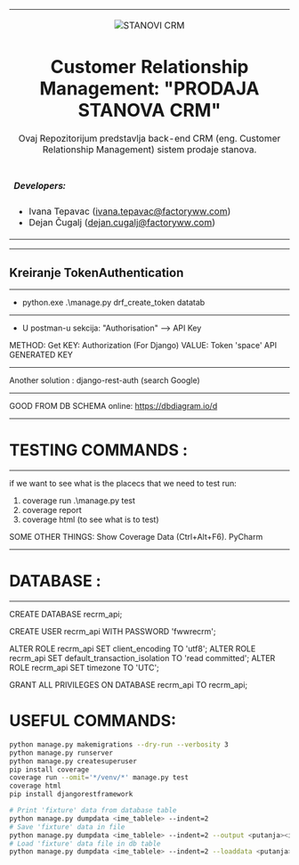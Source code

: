 
<table align="center">
<tr>
<td align="center" width="9999">

![STANOVI CRM](https://drive.google.com/uc?export=view&id=10PP2LghV3lHpxwj0jGEhJrPs04F9eydE)

# Customer Relationship Management: "PRODAJA STANOVA CRM"

Ovaj Repozitorijum predstavlja back-end CRM (eng. Customer Relationship Management) sistem prodaje stanova.

</td>
</tr>
<tr>
<td align="left" width="9999">

##### Developers:
- Ivana Tepavac (ivana.tepavac@factoryww.com)
- Dejan Čugalj (dejan.cugalj@factoryww.com)



</td>
</tr>
</table>


---



</p>
</div>


## Kreiranje TokenAuthentication




----

- python.exe .\manage.py drf_create_token datatab

----

- U postman-u sekcija: "Authorisation" --> API Key

METHOD: Get
KEY: Authorization (For Django)
VALUE: Token 'space' API GENERATED KEY

----

Another solution :
django-rest-auth (search Google)

----

GOOD FROM DB SCHEMA online:
https://dbdiagram.io/d

----


# TESTING COMMANDS :

----

if we want to see what is the placecs that we need to test run:
1. coverage run .\manage.py test
2. coverage report
3. coverage html (to see what is to test)


SOME OTHER THINGS:
Show Coverage Data (Ctrl+Alt+F6). PyCharm

----


# DATABASE :

----

CREATE DATABASE recrm_api;


CREATE USER recrm_api WITH PASSWORD 'fwwrecrm';


ALTER ROLE recrm_api SET client_encoding TO 'utf8';
ALTER ROLE recrm_api SET default_transaction_isolation TO 'read committed';
ALTER ROLE recrm_api SET timezone TO 'UTC';

GRANT ALL PRIVILEGES ON DATABASE recrm_api TO recrm_api;

# USEFUL COMMANDS:

```bash
python manage.py makemigrations --dry-run --verbosity 3
python manage.py runserver
python manage.py createsuperuser 
pip install coverage
coverage run --omit='*/venv/*' manage.py test
coverage html
pip install djangorestframework

# Print 'fixture' data from database table
python manage.py dumpdata <ime_tablele> --indent=2
# Save 'fixture' data in file
python manage.py dumpdata <ime_tablele> --indent=2 --output <putanja><ime_fajla>.json
# Load 'fixture' data file in db table 
python manage.py dumpdata <ime_tablele> --indent=2 --loaddata <putanja><ime_fajla>.json
```

